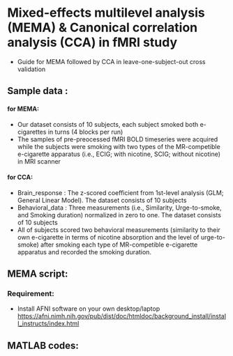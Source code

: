 # Mixed-effects multilevel analysis (MEMA) & Canonical correlation analysis (CCA) in fMRI study
* Guide for MEMA followed by CCA in leave-one-subject-out cross validation

## Sample data :
#### for MEMA:
* Our dataset consists of 10 subjects, each subject smoked both e-cigarettes in turns (4 blocks per run) 
* The samples of pre-preocessed fMRI BOLD timeseries were acquired while the subjects were smoking with two types of the MR-competible e-cigarette apparatus (i.e., ECIG; with nicotine, SCIG; without nicotine) in MRI scanner 
#### for CCA:
* Brain_response : The z-scored coefficient from 1st-level analysis (GLM; General Linear Model). The dataset consists of 10 subjects
* Behavioral_data : Three measurements (i.e., Similarity, Urge-to-smoke, and Smoking duration) normalized in zero to one. The dataset consists of 10 subjects
* All of subjects scored two behavioral measurements (similarity to their own e-cigarette in terms of nicotine absorption and the level of urge-to-smoke) after smoking each type of MR-competible e-cigarette apparatus and recorded the smoking duration.


## MEMA script:
### Requirement:
* Install AFNI software on your own desktop/laptop https://afni.nimh.nih.gov/pub/dist/doc/htmldoc/background_install/install_instructs/index.html

## MATLAB codes:

